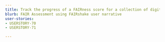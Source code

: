 ```yaml
---
title: Track the progress of a FAIRness score for a collection of digital objects over time.
blurb: FAIR Assessment using FAIRshake user narrative
user-stories:
- USERSTORY-70
- USERSTORY-71

---
```

